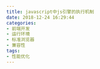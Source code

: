 ```yaml
---
title: javascript中js引擎的执行机制
date: 2018-12-24 16:29:44
categories:
- 前端开发
- 运行环境
- 标准浏览器
- 兼容性
tags:
- 性能优化
---
```

